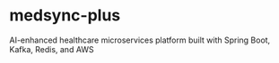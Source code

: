 # medsync-plus
AI-enhanced healthcare microservices platform built with Spring Boot, Kafka, Redis, and AWS
